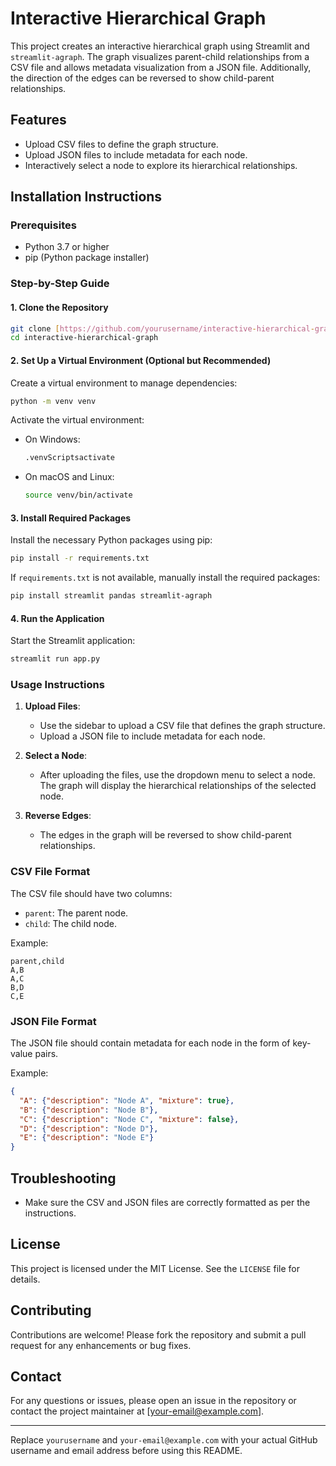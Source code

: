 # Interactive Hierarchical Graph

This project creates an interactive hierarchical graph using Streamlit and `streamlit-agraph`. The graph visualizes parent-child relationships from a CSV file and allows metadata visualization from a JSON file. Additionally, the direction of the edges can be reversed to show child-parent relationships.

## Features
- Upload CSV files to define the graph structure.
- Upload JSON files to include metadata for each node.
- Interactively select a node to explore its hierarchical relationships.

## Installation Instructions

### Prerequisites
- Python 3.7 or higher
- pip (Python package installer)

### Step-by-Step Guide

#### 1. Clone the Repository
```bash
git clone [https://github.com/yourusername/interactive-hierarchical-graph](https://github.com/Bene94/graph_viewer/new/main).git
cd interactive-hierarchical-graph
```

#### 2. Set Up a Virtual Environment (Optional but Recommended)
Create a virtual environment to manage dependencies:
```bash
python -m venv venv
```

Activate the virtual environment:
- On Windows:
  ```bash
  .venvScriptsactivate
  ```
- On macOS and Linux:
  ```bash
  source venv/bin/activate
  ```

#### 3. Install Required Packages
Install the necessary Python packages using pip:
```bash
pip install -r requirements.txt
```

If `requirements.txt` is not available, manually install the required packages:
```bash
pip install streamlit pandas streamlit-agraph
```

#### 4. Run the Application
Start the Streamlit application:
```bash
streamlit run app.py
```

### Usage Instructions

1. **Upload Files**:
   - Use the sidebar to upload a CSV file that defines the graph structure.
   - Upload a JSON file to include metadata for each node.

2. **Select a Node**:
   - After uploading the files, use the dropdown menu to select a node. The graph will display the hierarchical relationships of the selected node.

3. **Reverse Edges**:
   - The edges in the graph will be reversed to show child-parent relationships.

### CSV File Format
The CSV file should have two columns:
- `parent`: The parent node.
- `child`: The child node.

Example:
```csv
parent,child
A,B
A,C
B,D
C,E
```

### JSON File Format
The JSON file should contain metadata for each node in the form of key-value pairs.

Example:
```json
{
  "A": {"description": "Node A", "mixture": true},
  "B": {"description": "Node B"},
  "C": {"description": "Node C", "mixture": false},
  "D": {"description": "Node D"},
  "E": {"description": "Node E"}
}
```

## Troubleshooting

- Make sure the CSV and JSON files are correctly formatted as per the instructions.

## License

This project is licensed under the MIT License. See the `LICENSE` file for details.

## Contributing

Contributions are welcome! Please fork the repository and submit a pull request for any enhancements or bug fixes.

## Contact

For any questions or issues, please open an issue in the repository or contact the project maintainer at [your-email@example.com].

---

Replace `yourusername` and `your-email@example.com` with your actual GitHub username and email address before using this README.
